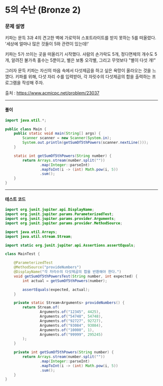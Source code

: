 # 5의 수난 (Bronze 2)

### 문제 설명

키파는 문득 3과 4의 견고한 벽에 가로막혀 스포트라이트를 받지 못하는 5를 떠올렸다. '세상에 얼마나 많은 것들이 5와 관련이 있는데!'

키파는 5가 쓰이는 곳을 떠올리기 시작했다. 사람의 손가락도 5개, 정다면체의 개수도 5개, 알려진 불가촉 홀수는 5뿐이고, 별은 보통 오각별, 그리고 무엇보다 "별이 다섯 개!"

그러자 문득 키파는 자신의 마음 속에서 다섯제곱을 하고 싶은 욕망이 올라오는 것을 느꼈다. 키파를 위해, 다섯 자리 수를 입력받아, 각 자릿수의 다섯제곱의 합을 출력하는 프로그램을 작성해 주자.

출처 : https://www.acmicpc.net/problem/23037

---

#### 풀이
~~~java
import java.util.*;

public class Main {
    public static void main(String[] args) {
        Scanner scanner = new Scanner(System.in);
        System.out.println(getSumOf5thPowers(scanner.nextLine()));
    }

    static int getSumOf5thPowers(String number) {
        return Arrays.stream(number.split(""))
                .map(Integer::parseInt)
                .mapToInt(i -> (int) Math.pow(i, 5))
                .sum();
    }
}
~~~

---

#### 테스트 코드
~~~java
import org.junit.jupiter.api.DisplayName;
import org.junit.jupiter.params.ParameterizedTest;
import org.junit.jupiter.params.provider.Arguments;
import org.junit.jupiter.params.provider.MethodSource;

import java.util.Arrays;
import java.util.stream.Stream;

import static org.junit.jupiter.api.Assertions.assertEquals;

class MainTest {

    @ParameterizedTest
    @MethodSource("provideNumbers")
    @DisplayName("각 자리수의 다섯제곱의 합을 반환해야 한다.")
    void getSumOf5thPowersTest(String number, int expected) {
        int actual = getSumOf5thPowers(number);

        assertEquals(expected, actual);
    }

    private static Stream<Arguments> provideNumbers() {
        return Stream.of(
                Arguments.of("12345", 4425),
                Arguments.of("54748", 54748),
                Arguments.of("92727", 92727),
                Arguments.of("93084", 93084),
                Arguments.of("10000", 1),
                Arguments.of("99999", 295245)
        );
    }

    private int getSumOf5thPowers(String number) {
        return Arrays.stream(number.split(""))
                .map(Integer::parseInt)
                .mapToInt(i -> (int) Math.pow(i, 5))
                .sum();
    }
}
~~~
